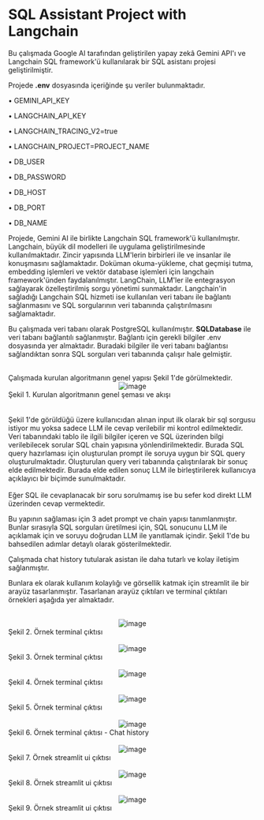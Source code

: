 # SQL Assistant Project with Langchain

Bu çalışmada Google AI tarafından geliştirilen yapay zekâ Gemini API'ı ve Langchain SQL framework'ü kullanılarak bir SQL asistanı projesi geliştirilmiştir.

Projede __.env__ dosyasında içeriğinde şu veriler bulunmaktadır.

• GEMINI_API_KEY

• LANGCHAIN_API_KEY

• LANGCHAIN_TRACING_V2=true

• LANGCHAIN_PROJECT=PROJECT_NAME

• DB_USER

• DB_PASSWORD

• DB_HOST

• DB_PORT

• DB_NAME


Projede, Gemini AI ile birlikte Langchain SQL framework'ü kullanılmıştır. Langchain, büyük dil modelleri ile uygulama geliştirilmesinde kullanılmaktadır. Zincir yapısında LLM'lerin birbirleri ile ve insanlar ile konuşmasını sağlamaktadır. Doküman okuma-yükleme, chat geçmişi tutma, embedding işlemleri ve vektör database işlemleri için langchain framework'ünden faydalanılmıştır. LangChain, LLM'ler ile entegrasyon sağlayarak özelleştirilmiş sorgu yönetimi sunmaktadır. Langchain'in sağladığı Langchain SQL hizmeti ise kullanılan veri tabanı ile bağlantı sağlanmasını ve SQL sorgularının veri tabanında çalıştırılmasını sağlamaktadır.

Bu çalışmada veri tabanı olarak PostgreSQL kullanılmıştır. __SQLDatabase__ ile veri tabanı bağlantılı sağlanmıştır. Bağlantı için gerekli bilgiler .env dosyasında yer almaktadır. Buradaki bilgiler ile veri tabanı bağlantısı sağlandıktan sonra SQL sorguları veri tabanında çalışır hale gelmiştir.

<br>
Çalışmada kurulan algoritmanın genel yapısı Şekil 1'de görülmektedir.
<br>
<div align="center">
<img src="https://github.com/user-attachments/assets/9bfd121d-24cf-4d60-9384-f985261402d7" alt="image">
</div>
Şekil 1. Kurulan algoritmanın genel şeması ve akışı
<br>
<br>
<br>
Şekil 1'de görüldüğü üzere kullanıcıdan alınan input ilk olarak bir sql sorgusu istiyor mu yoksa sadece LLM ile cevap verilebilir mi kontrol edilmektedir. Veri tabanındaki tablo ile ilgili bilgiler içeren ve SQL üzerinden bilgi verilebilecek sorular SQL chain yapısına yönlendirilmektedir. Burada SQL query hazırlaması için oluşturulan prompt ile soruya uygun bir SQL query oluşturulmaktadır. Oluşturulan query veri tabanında çalıştırılarak bir sonuç elde edilmektedir. Burada elde edilen sonuç LLM ile birleştirilerek kullanıcıya açıklayıcı bir biçimde sunulmaktadır. 
<br>
<br>
Eğer SQL ile cevaplanacak bir soru sorulmamış ise bu sefer kod direkt LLM üzerinden cevap vermektedir.

Bu yapının sağlaması için  3 adet prompt ve chain yapısı tanımlanmıştır. Bunlar sırasıyla SQL sorguları üretilmesi için,  SQL sonucunu LLM ile açıklamak için ve soruyu doğrudan LLM ile yanıtlamak içindir. Şekil 1'de bu bahsedilen adımlar detaylı olarak gösterilmektedir.

Çalışmada chat history tutularak asistan ile daha tutarlı ve kolay iletişim sağlanmıştır.

Bunlara ek olarak kullanım kolaylığı ve görsellik katmak için streamlit ile bir arayüz tasarlanmıştır. Tasarlanan arayüz çıktıları ve terminal çıktıları örnekleri aşağıda yer almaktadır.

<br>

<div align="center">
<img src="https://github.com/user-attachments/assets/f45bf07a-427b-45f8-a1f9-2a760d482fbc" alt="image">
</div>
Şekil 2. Örnek terminal çıktısı
<br>
<br>

<div align="center">
<img src="https://github.com/user-attachments/assets/c9117be6-89b6-4832-af6e-20e99fb5cdb2" alt="image">
</div>
Şekil 3. Örnek terminal çıktısı
<br>
<br>

<div align="center">
<img src="https://github.com/user-attachments/assets/5faf42b1-2e6f-42e2-a1f8-036fe08ce63d" alt="image">
</div>
Şekil 4. Örnek terminal çıktısı
<br>
<br>

<div align="center">
<img src="https://github.com/user-attachments/assets/19758a58-802b-4988-86c6-277efb419411" alt="image">
</div>
Şekil 5. Örnek terminal çıktısı
<br>
<br>

<div align="center">
<img src="https://github.com/user-attachments/assets/9d13d30e-6419-4804-ae4b-5b56747ea2a0" alt="image">
</div>
Şekil 6. Örnek terminal çıktısı - Chat history
<br>
<br>

<div align="center">
<img src="https://github.com/user-attachments/assets/26099153-f916-4115-b964-cdc821111f9d" alt="image">
</div>
Şekil 7. Örnek streamlit ui çıktısı
<br>
<br>

<div align="center">
<img src="https://github.com/user-attachments/assets/805243fb-5cbd-46ca-9fc9-96d67e318b47" alt="image">
</div>
Şekil 8. Örnek streamlit ui çıktısı
<br>
<br>

<div align="center">
<img src="https://github.com/user-attachments/assets/8f67ae50-28db-481e-9928-a20503cef380" alt="image">
</div>
Şekil 9. Örnek streamlit ui çıktısı
<br>
<br>
